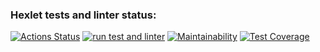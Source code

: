 ### Hexlet tests and linter status:
[![Actions Status](https://github.com/amahmetov1998/python-project-50/workflows/hexlet-check/badge.svg)](https://github.com/amahmetov1998/python-project-50/actions)
[![run test and linter](https://github.com/amahmetov1998/python-project-50/actions/workflows/main.yml/badge.svg)](https://github.com/amahmetov1998/python-project-50/actions/workflows/main.yml)
[![Maintainability](https://api.codeclimate.com/v1/badges/1e04e557ed003ce6ff2c/maintainability)](https://codeclimate.com/github/amahmetov1998/python-project-50/maintainability)
[![Test Coverage](https://api.codeclimate.com/v1/badges/1e04e557ed003ce6ff2c/test_coverage)](https://codeclimate.com/github/amahmetov1998/python-project-50/test_coverage)
